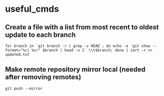 # useful_cmds

## Create a file with a list from most recent to oldest update to each branch
```
for branch in `git branch -r | grep -v HEAD`; do echo -e `git show --format="%ci %cr" $branch | head -n 1` \\t$branch; done | sort -r >> updated.txt
```

## Make remote repository mirror local (needed after removing remotes)
```
git push --mirror
```